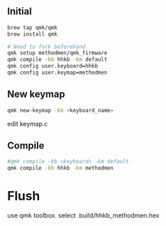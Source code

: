 ## Initial
``` bash
brew tap qmk/qmk
brew install qmk

# Need to fork beforehand
qmk setup methodmen/qmk_firmware
qmk compile -kb hhkb -km default
qmk config user.keyboard=hhkb
qmk config user.keymap=methodmen
```

## New keymap
``` bash
qmk new-keymap -kb <keyboard_name>
```
edit keymap.c

## Compile
``` bash
#qmk compile -kb <keyboard> -km default
qmk compile -kb hhkb -km methodmen
```

# Flush
use qmk toolbox. select .build/hhkb_methodmen.hex

